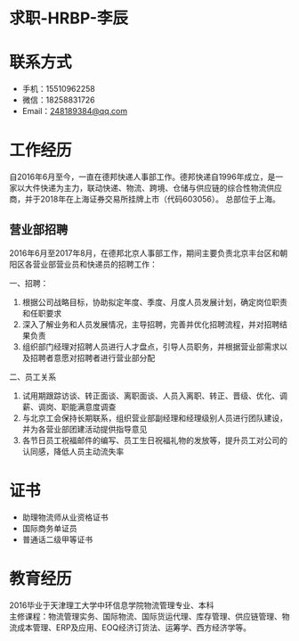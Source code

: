# 求职-HRBP-李辰

# 联系方式

 - 手机：15510962258
 - 微信：18258831726
 - Email：248189384@qq.com

# 工作经历

自2016年6月至今，一直在德邦快递人事部工作。德邦快递自1996年成立，是一家以大件快递为主力，联动快递、物流、跨境、仓储与供应链的综合性物流供应商，并于2018年在上海证券交易所挂牌上市（代码603056）。
总部位于上海。

## 营业部招聘

2016年6月至2017年8月，在德邦北京人事部工作，期间主要负责北京丰台区和朝阳区各营业部营业员和快递员的招聘工作：

一、招聘：

1. 根据公司战略目标，协助拟定年度、季度、月度人员发展计划，确定岗位职责和任职要求
2. 深入了解业务和人员发展情况，主导招聘，完善并优化招聘流程，并对招聘结果负责
3. 组织部门经理对招聘人员进行人才盘点，引导人员职务，并根据营业部需求以及招聘者意愿对招聘者进行营业部分配

二、员工关系

1. 试用期跟踪访谈、转正面谈、离职面谈、人员入离职、转正、晋级、优化、调薪、调岗、职能满意度调查
2. 与北京工会保持长期联系，组织营业部副经理和经理级别人员进行团队建设，并为各营业部团建活动提供指导意见
3. 各节日员工祝福邮件的编写、员工生日祝福礼物的发放等，提升员工对公司的认同感，降低人员主动流失率
 
# 证书
 
 - 助理物流师从业资格证书
 - 国际商务单证员
 - 普通话二级甲等证书
 
# 教育经历
 
2016毕业于天津理工大学中环信息学院物流管理专业、本科<br/>主修课程：物流管理实务、国际物流、国际货运代理、库存管理、供应链管理、物流成本管理、ERP及应用、EOQ经济订货法、运筹学、西方经济学等。
